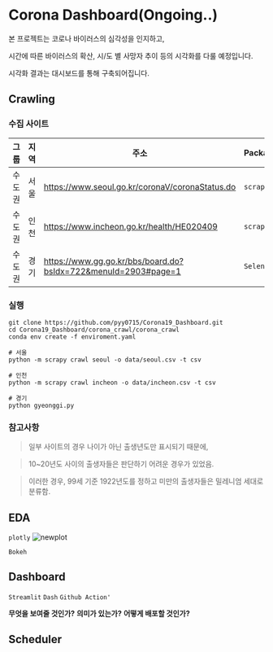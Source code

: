 # Corona Dashboard(Ongoing..)

본 프로젝트는 코로나 바이러스의 심각성을 인지하고,

시간에 따른 바이러스의 확산, 시/도 별 사망자 추이 등의 시각화를 다룰 예정입니다.

시각화 결과는 대시보드를 통해 구축되어집니다.

## Crawling

### 수집 사이트

그룹  | 지역 | 주소                                                               | Package    | Code
--- | -- | ---------------------------------------------------------------- | ---------- | ---------------------------------------------------------------------------------------------------------------------------
수도권 | 서울 | <https://www.seoul.go.kr/coronaV/coronaStatus.do>                | `scrapy`   | [Link](https://github.com/pyy0715/Corona19_Dashboard/blob/master/corona_crawl/corona_crawl/corona_crawl/spiders/seoul.py)
수도권 | 인천 | <https://www.incheon.go.kr/health/HE020409>                      | `scrapy`   | [Link](https://github.com/pyy0715/Corona19_Dashboard/blob/master/corona_crawl/corona_crawl/corona_crawl/spiders/incheon.py)
수도권 | 경기 | <https://www.gg.go.kr/bbs/board.do?bsIdx=722&menuId=2903#page=1> | `Selenium` | [Link](https://github.com/pyy0715/Corona19_Dashboard/blob/master/corona_crawl/corona_crawl/gyeonggi.py)

### 실행

```
git clone https://github.com/pyy0715/Corona19_Dashboard.git
cd Corona19_Dashboard/corona_crawl/corona_crawl
conda env create -f enviroment.yaml

# 서울
python -m scrapy crawl seoul -o data/seoul.csv -t csv

# 인천
python -m scrapy crawl incheon -o data/incheon.csv -t csv

# 경기
python gyeonggi.py
```

### 참고사항

> 일부 사이트의 경우 나이가 아닌 출생년도만 표시되기 때문에,

> 10~20년도 사이의 출생자들은 판단하기 어려운 경우가 있었음.

> 이러한 경우, 99세 기준 1922년도를 정하고 미만의 출생자들은 밀레니엄 세대로 분류함.

## EDA

`plotly` ![newplot](https://user-images.githubusercontent.com/47301926/77945194-392f9980-72fb-11ea-8a02-3a782a0b9a22.png)

`Bokeh`

## Dashboard

`Streamlit` `Dash` `Github Action'`

**무엇을 보여줄 것인가?** **의미가 있는가?** **어떻게 배포할 것인가?**

## Scheduler
